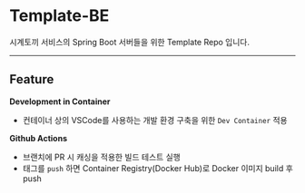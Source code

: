 # Template-BE

시계토끼 서비스의 Spring Boot 서버들을 위한 Template Repo 입니다.<br/>

-------

## Feature

**Development in Container**

- 컨테이너 상의 VSCode를 사용하는 개발 환경 구축을 위한 `Dev Container` 적용<br/>


**Github Actions**

- 브랜치에 PR 시 캐싱을 적용한 빌드 테스트 실행
- 태그를 `push` 하면 Container Registry(Docker Hub)로 Docker 이미지 build 후 push
